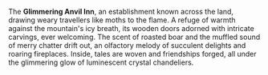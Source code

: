 The **Glimmering Anvil Inn**, an establishment known across the land, drawing weary travellers like moths to the flame. A refuge of warmth against the mountain's icy breath, its wooden doors adorned with intricate carvings, ever welcoming. The scent of roasted boar and the muffled sound of merry chatter drift out, an olfactory melody of succulent delights and roaring fireplaces. Inside, tales are woven and friendships forged, all under the glimmering glow of luminescent crystal chandeliers.